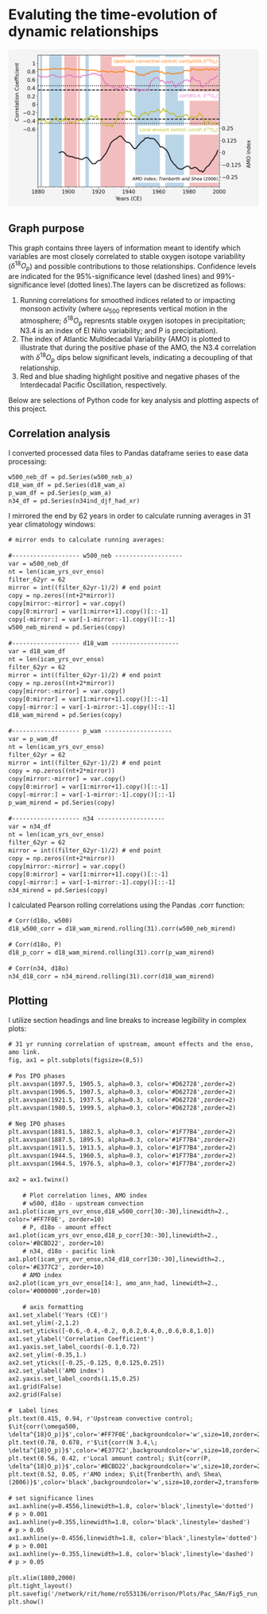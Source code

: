 # Evaluting the time-evolution of dynamic relationships

<img src="/assets/running_correlation.png" alt="Running correlations and AMO" width="800"/>


## Graph purpose

This graph contains three layers of information meant to identify which variables are most closely correlated to stable oxygen isotope variability ($\delta^{18}O_{p}$) and possible contributions to those relationships. Confidence levels are indicated for the 95%-significance level (dashed lines) and 99%-significance level (dotted lines).The layers can be discretized as follows:

  1) Running correlations for smoothed indices related to or impacting monsoon activity (where $\omega_{500}$ represents vertical motion in the atmosphere; $\delta^{18}O_{p}$ represnts stable oxygen isotopes in precipitation; N3.4 is an index of El Niño variability; and P is precipitation). 
  2) The index of Atlantic Multidecadal Variability (AMO) is plotted to illustrate that during the positive phase of the AMO, the N3.4 correlation with $\delta^{18}O_{p}$ dips below significant levels, indicating a decoupling of that relationship.
  3) Red and blue shading highlight positive and negative phases of the Interdecadal Pacific Oscillation, respectively.

Below are selections of Python code for key analysis and plotting aspects of this project. 

## Correlation analysis
I converted processed data files to Pandas dataframe series to ease data processing:
```
w500_neb_df = pd.Series(w500_neb_a)
d18_wam_df = pd.Series(d18_wam_a)
p_wam_df = pd.Series(p_wam_a)
n34_df = pd.Series(n34ind_djf_had_xr)
```

I mirrored the end by 62 years in order to calculate running averages in 31 year climatology windows:
```
# mirror ends to calculate running averages: 

#------------------- w500_neb -------------------
var = w500_neb_df
nt = len(icam_yrs_ovr_enso)
filter_62yr = 62
mirror = int((filter_62yr-1)/2) # end point
copy = np.zeros((nt+2*mirror))
copy[mirror:-mirror] = var.copy()
copy[0:mirror] = var[1:mirror+1].copy()[::-1]
copy[-mirror:] = var[-1-mirror:-1].copy()[::-1]
w500_neb_mirend = pd.Series(copy)

#------------------- d18_wam -------------------
var = d18_wam_df
nt = len(icam_yrs_ovr_enso)
filter_62yr = 62
mirror = int((filter_62yr-1)/2) # end point
copy = np.zeros((nt+2*mirror))
copy[mirror:-mirror] = var.copy()
copy[0:mirror] = var[1:mirror+1].copy()[::-1]
copy[-mirror:] = var[-1-mirror:-1].copy()[::-1]
d18_wam_mirend = pd.Series(copy)

#------------------- p_wam -------------------
var = p_wam_df
nt = len(icam_yrs_ovr_enso)
filter_62yr = 62
mirror = int((filter_62yr-1)/2) # end point
copy = np.zeros((nt+2*mirror))
copy[mirror:-mirror] = var.copy()
copy[0:mirror] = var[1:mirror+1].copy()[::-1]
copy[-mirror:] = var[-1-mirror:-1].copy()[::-1]
p_wam_mirend = pd.Series(copy)

#------------------- n34 -------------------
var = n34_df
nt = len(icam_yrs_ovr_enso)
filter_62yr = 62
mirror = int((filter_62yr-1)/2) # end point
copy = np.zeros((nt+2*mirror))
copy[mirror:-mirror] = var.copy()
copy[0:mirror] = var[1:mirror+1].copy()[::-1]
copy[-mirror:] = var[-1-mirror:-1].copy()[::-1]
n34_mirend = pd.Series(copy)
```

I calculated Pearson rolling correlations using the Pandas .corr function: 
```
# Corr(d18o, w500)
d18_w500_corr = d18_wam_mirend.rolling(31).corr(w500_neb_mirend)

# Corr(d18o, P)
d18_p_corr = d18_wam_mirend.rolling(31).corr(p_wam_mirend)

# Corr(n34, d18o)
n34_d18_corr = n34_mirend.rolling(31).corr(d18_wam_mirend)
```

## Plotting
I utilize section headings and line breaks to increase legibility in complex plots: 
```
# 31 yr running correlation of upstream, amount effects and the enso, amo link. 
fig, ax1 = plt.subplots(figsize=(8,5))

# Pos IPO phases
plt.axvspan(1897.5, 1905.5, alpha=0.3, color='#D62728',zorder=2)  
plt.axvspan(1906.5, 1907.5, alpha=0.3, color='#D62728',zorder=2)
plt.axvspan(1921.5, 1937.5, alpha=0.3, color='#D62728',zorder=2)
plt.axvspan(1980.5, 1999.5, alpha=0.3, color='#D62728',zorder=2)

# Neg IPO phases
plt.axvspan(1881.5, 1882.5, alpha=0.3, color='#1F77B4',zorder=2)
plt.axvspan(1887.5, 1895.5, alpha=0.3, color='#1F77B4',zorder=2)
plt.axvspan(1911.5, 1913.5, alpha=0.3, color='#1F77B4',zorder=2)
plt.axvspan(1944.5, 1960.5, alpha=0.3, color='#1F77B4',zorder=2)
plt.axvspan(1964.5, 1976.5, alpha=0.3, color='#1F77B4',zorder=2)

ax2 = ax1.twinx()
    
    # Plot correlation lines, AMO index
    # w500, d18o - upstream convection
ax1.plot(icam_yrs_ovr_enso,d18_w500_corr[30:-30],linewidth=2., color='#FF7F0E', zorder=10)
    # P, d18o - amount effect
ax1.plot(icam_yrs_ovr_enso,d18_p_corr[30:-30],linewidth=2., color='#BCBD22', zorder=10)
    # n34, d18o - pacific link
ax1.plot(icam_yrs_ovr_enso,n34_d18_corr[30:-30],linewidth=2., color='#E377C2', zorder=10)
    # AMO index
ax2.plot(icam_yrs_ovr_enso[14:], amo_ann_had, linewidth=2., color='#000000',zorder=10)

    # axis formatting
ax1.set_xlabel('Years (CE)')
ax1.set_ylim(-2,1.2)
ax1.set_yticks([-0.6,-0.4,-0.2, 0,0.2,0.4,0.,0.6,0.8,1.0])
ax1.set_ylabel('Correlation Coefficient')
ax1.yaxis.set_label_coords(-0.1,0.72)
ax2.set_ylim(-0.35,1.)
ax2.set_yticks([-0.25,-0.125, 0,0.125,0.25])
ax2.set_ylabel('AMO index')
ax2.yaxis.set_label_coords(1.15,0.25)
ax1.grid(False)
ax2.grid(False)

#  Label lines
plt.text(0.415, 0.94, r'Upstream convective control; $\it{corr(\omega500, \delta^{18}O_p)}$',color='#FF7F0E',backgroundcolor='w',size=10,zorder=2,transform=ax1.transAxes)
plt.text(0.78, 0.678, r'$\it{corr(N 3.4,\; \delta^{18}O_p)}$',color='#E377C2',backgroundcolor='w',size=10,zorder=2,transform=ax1.transAxes)
plt.text(0.56, 0.42, r'Local amount control; $\it{corr(P, \delta^{18}O_p)}$',color='#BCBD22',backgroundcolor='w',size=10,zorder=2,transform=ax1.transAxes)
plt.text(0.52, 0.05, r'AMO index; $\it{Trenberth\ and\ Shea\ (2006)}$',color='black',backgroundcolor='w',size=10,zorder=2,transform=ax1.transAxes)

# set significance lines
ax1.axhline(y=0.4556,linewidth=1.8, color='black',linestyle='dotted')   # p > 0.001
ax1.axhline(y=0.355,linewidth=1.8, color='black',linestyle='dashed')   # p > 0.05
ax1.axhline(y=-0.4556,linewidth=1.8, color='black',linestyle='dotted')   # p > 0.001
ax1.axhline(y=-0.355,linewidth=1.8, color='black',linestyle='dashed')   # p > 0.05

plt.xlim(1880,2000)
plt.tight_layout()
plt.savefig('/network/rit/home/ro553136/orrison/Plots/Pac_SAm/Fig5_run_corr_amo.jpg',format='JPEG',dpi=300)
plt.show()
```
